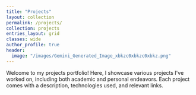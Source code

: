 ```yaml
---
title: "Projects"
layout: collection
permalink: /projects/
collection: projects
entries_layout: grid
classes: wide
author_profile: true
header:
  image: "/images/Gemini_Generated_Image_xbkzc0xbkzc0xbkz.png"
---
```


Welcome to my projects portfolio! Here, I showcase various projects I've worked on, including both academic and personal endeavors. Each project comes with a description, technologies used, and relevant links.
